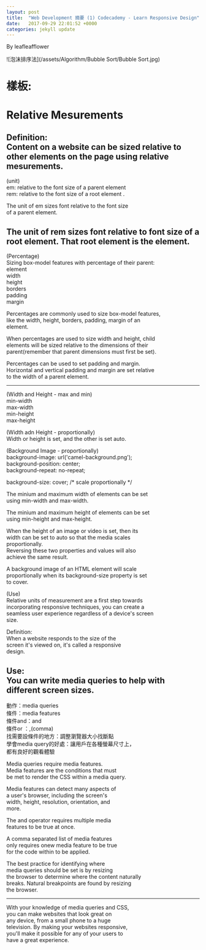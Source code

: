 ```yaml
---
layout: post
title:  "Web Development 摘要 (1) Codecademy - Learn Responsive Design"
date:   2017-09-29 22:01:52 +0000
categories: jekyll update
---
```

By leafleafflower  

![泡沫排序法](/assets/Algorithm/Bubble Sort/Bubble Sort.jpg)

# 樣板:    
# Relative Mesurements
Definition:  
Content on a website can be sized relative to  
other elements on the page using relative mesurements.  
-------------------------------------------------------  

(unit)  
em:  relative to the font size of a parent element  
rem: relative to the font size of a root element <html>.  

The unit of em sizes font relative to the font size  
of a parent element.  

The unit of rem sizes font relative to font size of a  
root element. That root element is the <html> element.  
------------------------------------------------------------  
(Percentage)  
Sizing box-model features with percentage of their parent:  
element  
    width  
    height  
    borders  
    padding  
    margin  

Percentages are commonly used to size box-model features,  
like the width, height, borders, padding, margin of an  
element.  

When percentages are used to size width and height, child  
elements will be sized relative to the dimensions of their  
parent(remember that parent dimensions must first be set).  

Percentages can be used to set padding and margin.  
Horizontal and vertical padding and margin are set relative  
to the width of a parent element.  

-----------------------------------------------------------  

(Width and Height - max and min)  
min-width  
max-width  
min-height  
max-height  

(Width adn Height - proportionally)  
Width or height is set, and the other is set auto.  

(Background Image - proportionally)  
background-image: url('camel-background.png');  
background-position: center;  
background-repeat: no-repeat;  

background-size: cover; /* scale proportionally */  


The minium and maximum width of elements can be set  
using min-width and max-width.  

The minium and maximum height of elements can be set  
using min-height and max-height.  

When the height of an image or video is set, then its  
width can be set to auto so that the media scales  
proportionally.  
Reversing these two properties and values will also  
achieve the same result.  

A background image of an HTML element will scale  
proportionally when its background-size property is set  
to cover.  

(Use)  
Relative units of measurement are a first step towards  
incorporating responsive techniques, you can create a  
seamless user experience regardless of a device's screen  
size.  

<Media Queries>  

Definition:  
When a website responds to the size of the  
screen it's viewed on, it's called a responsive  
design.  

Use:  
You can write media queries to help with  
different screen sizes.  
-------------------------------------------------  
動作：media queries  
條件：media features  
條件and：and  
條件or ：,(comma)  
找需要設條件的地方：調整瀏覽器大小找斷點  
學會media query的好處：讓用戶在各種螢幕尺寸上，  
                     都有良好的觀看體驗  


Media queries require media features.  
Media features are the conditions that must  
be met to render the CSS within a media query.  

Media features can detect many aspects of  
a user's browser, including the screen's  
width, height, resolution, orientation, and  
more.  

The and operator requires multiple media  
features to be true at once.  

A comma separated list of media features  
only requires onew media feature to be true  
for the code within to be applied.  

The best practice for identifying where  
media queries should be set is by resizing  
the browser to determine where the content naturally  
breaks. Natural breakpoints are found by resizing  
the browser.  

--------------------------------------------------  
With your knowledge of media queries and CSS,  
you can make websites that look great on  
any device, from a small phone to a huge  
television. By making your websites responsive,  
you'll make it possible for any of your users to  
have a great experience.  






[帶路雞Pro-App-Store]: https://appsto.re/tw/kp-Sfb.i
[帶路雞-App-Store]: https://appsto.re/tw/amD6eb.i

